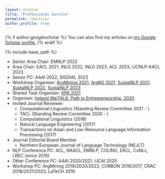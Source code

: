 ```yaml
---
layout: archive
title: "Professional Service"
permalink: /service/
author_profile: true
---
```


{% if author.googlescholar %}
  You can also find my articles on <u><a href="{{author.googlescholar}}">my Google Scholar profile</a>.</u>
{% endif %}

{% include base_path %}
- Senior Area Chair: EMNLP 2022
- Area Chair: EACL 2021, INLG 2022, INLG 2023, ACL 2023, IJCNLP-AACL 2023
- Senior PC: AAAI 2022, SIGDIAL 2022 
- Workshop Organiser: [ArgMining 2021](https://2021.argmining.org/), [ArgKG 2021](https://argkg21.argmining.org/), [SustaiNLP 2021](https://sites.google.com/view/sustainlp2021/home), [SustaiNLP 2022](https://sites.google.com/view/sustainlp2022), [SustaiNLP 2023](https://sites.google.com/view/sustainlp2023)  
- Shared Task Organiser: [KPA 2021](https://github.com/ibm/KPA_2021_shared_task)  
- Organiser: [Ireland WaiTALK: Path to Entrepreneurship, 2020](https://medium.com/womeninai/becoming-founders-and-ceos-path-to-entrepreneurship-waitalk-693f6e5671de)
- Invited Journal Reviewer:  
  - Computational Linguistics (Standing Review Committee 2021 - )
  - TACL (Standing Review Committee 2020 - )
  - Computational Linguistics (2018)
  - Natural Language Engineering (2017)
  - Transactions on Asian and Low-Resource Language Information Processing (2017)  
- Journal Editorial Board Member
  - Northern European Journal of Language Technology (NEJLT)
- NLP Conference PC: ACL, NAACL, EMNLP, COLING, EACL, CoNLL, LREC (since 2015)  
- Other Conference PC: AAAI 2020/2021, IJCAI 2020  
- Workshop PC: ArgMining 2019/2020/2023, CORBON 2016/2017, CRAC 2018/2021/2023, LaTeCH 2016

